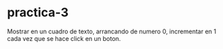 # practica-3
Mostrar en un cuadro de texto, arrancando de numero 0, incrementar en 1 cada vez  que se hace click en un boton. 
